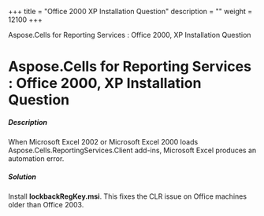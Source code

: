 +++
title = "Office 2000 XP Installation Question" 
description = "" 
weight = 12100 
+++

Aspose.Cells for Reporting Services : Office 2000, XP Installation Question  

# Aspose.Cells for Reporting Services : Office 2000, XP Installation Question


##### Description

When Microsoft Excel 2002 or Microsoft Excel 2000 loads Aspose.Cells.ReportingServices.Client add-ins, Microsoft Excel produces an automation error.

##### Solution

Install **lockbackRegKey.msi**. This fixes the CLR issue on Office machines older than Office 2003.

